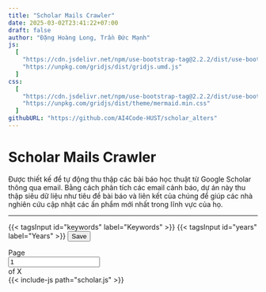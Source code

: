 ```yaml
---
title: "Scholar Mails Crawler"
date: 2025-03-02T23:41:22+07:00
draft: false
author: "Đặng Hoàng Long, Trần Đức Mạnh"
js:
  [
    "https://cdn.jsdelivr.net/npm/use-bootstrap-tag@2.2.2/dist/use-bootstrap-tag.min.js",
    "https://unpkg.com/gridjs/dist/gridjs.umd.js"
  ]
css:
  [
    "https://cdn.jsdelivr.net/npm/use-bootstrap-tag@2.2.2/dist/use-bootstrap-tag.min.css",
    "https://unpkg.com/gridjs/dist/theme/mermaid.min.css"
  ]
githubURL: "https://github.com/AI4Code-HUST/scholar_alters"
---
```


# Scholar Mails Crawler

Được thiết kế để tự động thu thập các bài báo học thuật từ Google Scholar thông qua email. Bằng cách phân tích các email cảnh báo, dự án này thu thập siêu dữ liệu như tiêu đề bài báo và liên kết của chúng để giúp các nhà nghiên cứu cập nhật các ấn phẩm mới nhất trong lĩnh vực của họ.

---

<div>
    <div class="collapse pb-1" id="confCrawlerSearch">
        <div class="card card-body">
            {{< tagsInput id="keywords" label="Keywords" >}}
            {{< tagsInput id="years" label="Years" >}}
            <button type="button" class="btn btn-outline-secondary" data-bs-toggle="collapse" data-bs-target="#confCrawlerSearch" aria-expanded="false" aria-controls="confCrawlerSearch" id="paperFilterButton">Save</button>
        </div>
    </div>
    <div id="papersTable" class="pb-1"></div>
    <div class="d-flex flex-row justify-content-center pb-3">
        <nav>
            <ul class="pagination pagination-sm mx-3" id="pagination-controls">
                <!-- Pagination buttons will be dynamically inserted here -->
            </ul>
        </nav>
        <div class="input-group input-group-sm ml-2 pb-3" style="width: 13em;">
            <span class="input-group-text">Page</span>
            <input type="number" class="form-control" id="page-number-input" min="1" placeholder="Page #" value="1">
            <span class="input-group-text" id="total-pages">of X</span>
        </div>
    </div>
    {{< include-js path="scholar.js" >}}
</div>